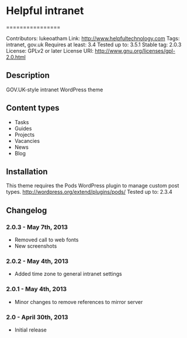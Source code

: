 # Helpful intranet #
================

Contributors: lukeoatham
Link: http://www.helpfultechnology.com
Tags: intranet, gov.uk
Requires at least: 3.4
Tested up to: 3.5.1
Stable tag: 2.0.3
License: GPLv2 or later
License URI: http://www.gnu.org/licenses/gpl-2.0.html


## Description ##

GOV.UK-style intranet WordPress theme


## Content types ##

* Tasks
* Guides
* Projects
* Vacancies
* News
* Blog


## Installation ##

This theme requires the Pods WordPress plugin to manage custom post types.
http://wordpress.org/extend/plugins/pods/
Tested up to: 2.3.4


## Changelog ##

### 2.0.3 - May 7th, 2013 ###
* Removed call to web fonts
* New screenshots

### 2.0.2 - May 4th, 2013 ###
* Added time zone to general intranet settings

### 2.0.1 - May 4th, 2013 ###
* Minor changes to remove references to mirror server

### 2.0 - April 30th, 2013 ###
* Initial release


